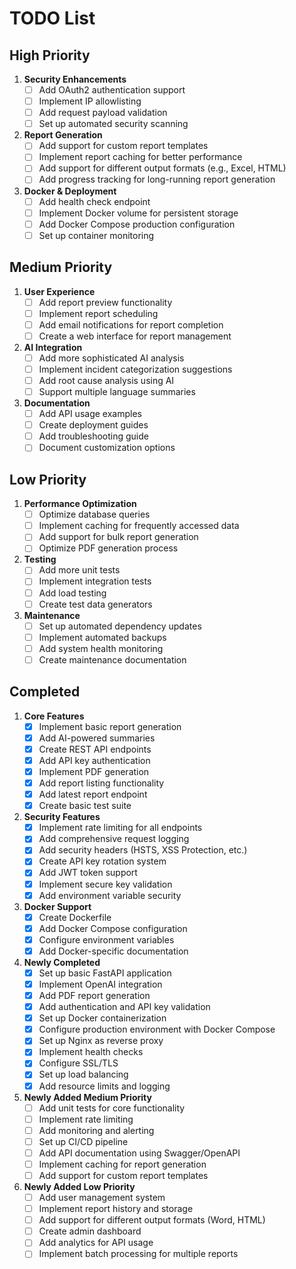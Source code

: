 # TODO List

## High Priority

1. **Security Enhancements**
   - [ ] Add OAuth2 authentication support
   - [ ] Implement IP allowlisting
   - [ ] Add request payload validation
   - [ ] Set up automated security scanning

2. **Report Generation**
   - [ ] Add support for custom report templates
   - [ ] Implement report caching for better performance
   - [ ] Add support for different output formats (e.g., Excel, HTML)
   - [ ] Add progress tracking for long-running report generation

3. **Docker & Deployment**
   - [ ] Add health check endpoint
   - [ ] Implement Docker volume for persistent storage
   - [ ] Add Docker Compose production configuration
   - [ ] Set up container monitoring

## Medium Priority

1. **User Experience**
   - [ ] Add report preview functionality
   - [ ] Implement report scheduling
   - [ ] Add email notifications for report completion
   - [ ] Create a web interface for report management

2. **AI Integration**
   - [ ] Add more sophisticated AI analysis
   - [ ] Implement incident categorization suggestions
   - [ ] Add root cause analysis using AI
   - [ ] Support multiple language summaries

3. **Documentation**
   - [ ] Add API usage examples
   - [ ] Create deployment guides
   - [ ] Add troubleshooting guide
   - [ ] Document customization options

## Low Priority

1. **Performance Optimization**
   - [ ] Optimize database queries
   - [ ] Implement caching for frequently accessed data
   - [ ] Add support for bulk report generation
   - [ ] Optimize PDF generation process

2. **Testing**
   - [ ] Add more unit tests
   - [ ] Implement integration tests
   - [ ] Add load testing
   - [ ] Create test data generators

3. **Maintenance**
   - [ ] Set up automated dependency updates
   - [ ] Implement automated backups
   - [ ] Add system health monitoring
   - [ ] Create maintenance documentation

## Completed 

1. **Core Features**
   - [x] Implement basic report generation
   - [x] Add AI-powered summaries
   - [x] Create REST API endpoints
   - [x] Add API key authentication
   - [x] Implement PDF generation
   - [x] Add report listing functionality
   - [x] Add latest report endpoint
   - [x] Create basic test suite

2. **Security Features**
   - [x] Implement rate limiting for all endpoints
   - [x] Add comprehensive request logging
   - [x] Add security headers (HSTS, XSS Protection, etc.)
   - [x] Create API key rotation system
   - [x] Add JWT token support
   - [x] Implement secure key validation
   - [x] Add environment variable security

3. **Docker Support**
   - [x] Create Dockerfile
   - [x] Add Docker Compose configuration
   - [x] Configure environment variables
   - [x] Add Docker-specific documentation

4. **Newly Completed**
   - [x] Set up basic FastAPI application
   - [x] Implement OpenAI integration
   - [x] Add PDF report generation
   - [x] Add authentication and API key validation
   - [x] Set up Docker containerization
   - [x] Configure production environment with Docker Compose
   - [x] Set up Nginx as reverse proxy
   - [x] Implement health checks
   - [x] Configure SSL/TLS
   - [x] Set up load balancing
   - [x] Add resource limits and logging

5. **Newly Added Medium Priority**
   - [ ] Add unit tests for core functionality
   - [ ] Implement rate limiting
   - [ ] Add monitoring and alerting
   - [ ] Set up CI/CD pipeline
   - [ ] Add API documentation using Swagger/OpenAPI
   - [ ] Implement caching for report generation
   - [ ] Add support for custom report templates

6. **Newly Added Low Priority**
   - [ ] Add user management system
   - [ ] Implement report history and storage
   - [ ] Add support for different output formats (Word, HTML)
   - [ ] Create admin dashboard
   - [ ] Add analytics for API usage
   - [ ] Implement batch processing for multiple reports
